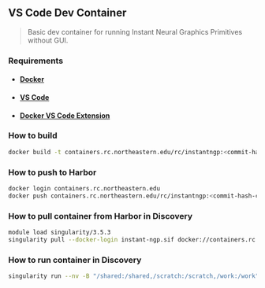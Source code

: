 ## VS Code Dev Container

> Basic dev container for running Instant Neural Graphics Primitives without GUI.

### Requirements

-   #### **[Docker](https://www.docker.com/get-started)**

-   #### **[VS Code](https://code.visualstudio.com/Download)**

-   #### **[Docker VS Code Extension](https://marketplace.visualstudio.com/items?itemName=ms-azuretools.vscode-docker)**

### How to build
```sh
docker build -t containers.rc.northeastern.edu/rc/instantngp:<commit-hash-code> -f .devcontainer/Dockerfile .
```

### How to push to Harbor
```sh
docker login containers.rc.northeastern.edu 
docker push containers.rc.northeastern.edu/rc/instantngp:<commit-hash-code>
```

### How to pull container from Harbor in Discovery
```sh
module load singularity/3.5.3
singularity pull --docker-login instant-ngp.sif docker://containers.rc.northeastern.edu/rc/instant-ngp:<tag>
```

### How to run container in Discovery
```sh
singularity run --nv -B "/shared:/shared,/scratch:/scratch,/work:/work" ${SIF-FILE_DIR}/instant-ngp.sif
```

